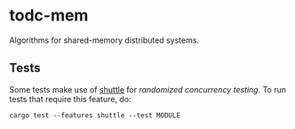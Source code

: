 # todc-mem

Algorithms for shared-memory distributed systems.


## Tests

Some tests make use of [shuttle](https://github.com/awslabs/shuttle) for 
_randomized concurrency testing_. To run tests that require this feature, do:
```
cargo test --features shuttle --test MODULE
```

